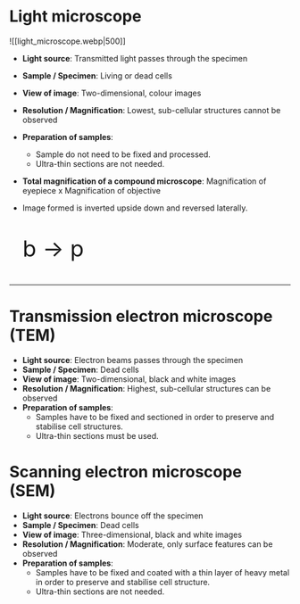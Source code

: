 # Light microscope
![[light_microscope.webp|500]]
- **Light source**: Transmitted light passes through the specimen
- **Sample / Specimen**: Living or dead cells
- **View of image**: Two-dimensional, colour images
- **Resolution / Magnification**: Lowest, sub-cellular structures cannot be observed
- **Preparation of samples**:
	- Sample do not need to be fixed and processed.
	- Ultra-thin sections are not needed.

- **Total magnification of a compound microscope**:
  Magnification of eyepiece  x  Magnification of objective
- Image formed is inverted upside down and reversed laterally.
  <p style="font-size: 40px">b → p</p>

<hr>

# Transmission electron microscope (TEM)
- **Light source**: Electron beams passes through the specimen
- **Sample / Specimen**: Dead cells
- **View of image**: Two-dimensional, black and white images
- **Resolution / Magnification**: Highest, sub-cellular structures can be observed
- **Preparation of samples**:
	- Samples have to be fixed and sectioned in order to preserve and stabilise cell structures.
	- Ultra-thin sections must be used.

# Scanning electron microscope (SEM)
- **Light source**: Electrons bounce off the specimen
- **Sample / Specimen**: Dead cells
- **View of image**: Three-dimensional, black and white images
- **Resolution / Magnification**: Moderate, only surface features can be observed
- **Preparation of samples**:
	- Samples have to be fixed and coated with a thin layer of heavy metal in order to preserve and stabilise cell structure.
	- Ultra-thin sections are not needed.

